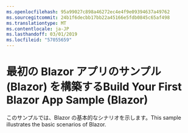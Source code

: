 ```yaml
---
ms.openlocfilehash: 95a99027c898a46272ec4e4f9e09394637a49762
ms.sourcegitcommit: 24b1f6decbb17bb22a45166e5fdb0845c65af498
ms.translationtype: MT
ms.contentlocale: ja-JP
ms.lasthandoff: 03/01/2019
ms.locfileid: "57055659"
---
```

# <a name="build-your-first-blazor-app-sample-blazor"></a><span data-ttu-id="981dd-101">最初の Blazor アプリのサンプル (Blazor) を構築する</span><span class="sxs-lookup"><span data-stu-id="981dd-101">Build Your First Blazor App Sample (Blazor)</span></span>

<span data-ttu-id="981dd-102">このサンプルでは、Blazor の基本的なシナリオを示します。</span><span class="sxs-lookup"><span data-stu-id="981dd-102">This sample illustrates the basic scenarios of Blazor.</span></span>
